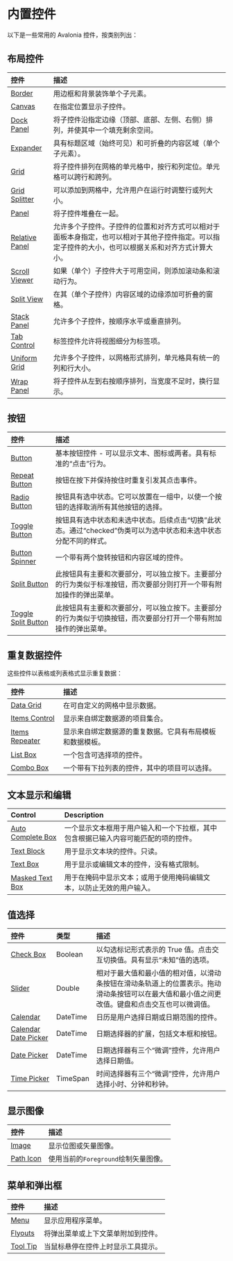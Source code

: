 # 内置控件

以下是一些常用的 Avalonia 控件，按类别列出：

## 布局控件

| 控件                                                                             | 描述                                                                        |
|:-------------------------------------------------------------------------------|:--------------------------------------------------------------------------|
| [Border](../../../reference/controls/detailed-reference/border.md)             | 用边框和背景装饰单个子元素。                                                            |
| [Canvas](../../../reference/controls/canvas.md)                                | 在指定位置显示子控件。                                                               |
| [Dock Panel](../../../reference/controls/dockpanel.md)                         | 将子控件沿指定边缘（顶部、底部、左侧、右侧）排列，并使其中一个填充剩余空间。                                    |
| [Expander](../../../reference/controls/expander.md)                            | 具有标题区域（始终可见）和可折叠的内容区域（单个子元素）。                                             |
| [Grid](../../../reference/controls/grid.md)                                    | 将子控件排列在网格的单元格中，按行和列定位。单元格可以跨行和跨列。                                         |
| [Grid Splitter](../../../reference/controls/gridsplitter.md)                   | 可以添加到网格中，允许用户在运行时调整行或列大小。                                                 |
| [Panel](../../../reference/controls/panel.md)                                  | 将子控件堆叠在一起。                                                                |
| [Relative Panel](../../../reference/controls/relativepanel.md)                 | 允许多个子控件。子控件的位置和对齐方式可以相对于面板本身指定，也可以相对于其他子控件指定。可以指定子控件的大小，也可以根据关系和对齐方式计算大小。 |
| [Scroll Viewer](../../../reference/controls/scrollviewer.md)                   | 如果（单个）子控件大于可用空间，则添加滚动条和滚动行为。                                              |
| [Split View](../../../reference/controls/splitview.md)                         | 在其（单个子控件）内容区域的边缘添加可折叠的窗格。                                                 |
| [Stack Panel](../../../reference/controls/stackpanel.md)                       | 允许多个子控件，按顺序水平或垂直排列。                                                       |
| [Tab Control](../../../reference/controls/detailed-reference/tabcontrol.md)    | 标签控件允许将视图细分为标签项。                                                          |
| [Uniform Grid](../../../reference/controls/detailed-reference/uniform-grid.md) | 允许多个子控件，以网格形式排列，单元格具有统一的列和行大小。                                            |
| [Wrap Panel](../../../reference/controls/detailed-reference/wrappanel.md)      | 将子控件从左到右按顺序排列，当宽度不足时，换行显示。                                                |

## 按钮

| 控件                                                                                         | 描述                                                                                                                                                                                                           |
|:-------------------------------------------------------------------------------------------|:-------------------------------------------------------------------------------------------------------------------------------------------------------------------------------------------------------------|
| [Button](../../../reference/controls/buttons/button.md)                                    | 基本按钮控件 - 可以显示文本、图标或两者。具有标准的“点击”行为。                                                                                                                 |
| [Repeat Button](../../../reference/controls/buttons/repeatbutton.md)                       | 按钮在按下并保持按住时重复引发其点击事件。                                                                                                                                 |
| [Radio Button](../../../reference/controls/buttons/radiobutton.md)                         | 按钮具有选中状态。它可以放置在一组中，以使一个按钮的选择取消所有其他按钮的选择。                                                                       |
| [Toggle Button](../../../reference/controls/detailed-reference/togglesplitbutton.md)       | 按钮具有选中状态和未选中状态。后续点击“切换”此状态。通过“checked”伪类可以为选中状态和未选中状态分配不同的样式。   |
| [Button Spinner](../../../reference/controls/buttons/buttonspinner.md)                     | 一个带有两个旋转按钮和内容区域的控件。                                                                                                                                                          |
| [Split Button](../../../reference/controls/buttons/splitbutton.md)                         | 此按钮具有主要和次要部分，可以独立按下。主要部分的行为类似于标准按钮，而次要部分则打开一个带有附加操作的弹出菜单。 |
| [Toggle Split Button](../../../reference/controls/detailed-reference/togglesplitbutton.md) | 此按钮具有主要和次要部分，可以独立按下。主要部分的行为类似于切换按钮，而次要部分打开一个带有附加操作的弹出菜单。   |

## 重复数据控件

这些控件以表格或列表格式显示重复数据：

| 控件                                                             | 描述                           |
|:---------------------------------------------------------------|:-----------------------------|
| [Data Grid](../../../reference/controls/datagrid)              | 在可自定义的网格中显示数据。               |
| [Items Control](../../../reference/controls/itemscontrol.md)   | 	显示来自绑定数据源的项目集合。             |
| [Items Repeater](../../../reference/controls/itemsrepeater.md) | 显示来自绑定数据源的重复数据。它具有布局模板和数据模板。 |
| [List Box](../../../reference/controls/listbox.md)             | 一个包含可选择项的控件。                 |
| [Combo Box](../../../reference/controls/combobox.md)           | 一个带有下拉列表的控件，其中的项目可以选择。       |

## 文本显示和编辑

| Control                                                                   | Description                               |
|:--------------------------------------------------------------------------|:------------------------------------------|
| [Auto Complete Box](../../../reference/controls/autocompletebox.md)       | 一个显示文本框用于用户输入和一个下拉框，其中包含根据已输入内容可能匹配的项的控件。 |
| [Text Block](../../../reference/controls/detailed-reference/textblock.md) | 用于显示文本块的控件。只读。                            |
| [Text Box](../../../reference/controls/detailed-reference/textbox.md)     | 用于显示或编辑文本的控件，没有格式限制。                      |
| [Masked Text Box](../../../reference/controls/maskedtextbox.md)           | 用于在掩码中显示文本；或用于使用掩码编辑文本，以防止无效的用户输入。        |

## 值选择

| 控件                                                                                                      | 类型       | 描述                                                                      |
|:--------------------------------------------------------------------------------------------------------|:---------|:------------------------------------------------------------------------|
| [Check Box](../../../reference/controls/checkbox.md)                                                    | Boolean  | 以勾选标记形式表示的 True 值。点击交互切换值。具有显示“未知”值的选项。                                 |
| [Slider](../../../reference/controls/slider.md)                                                         | Double   | 相对于最大值和最小值的相对值，以滑动条按钮在滑动条轨道上的位置表示。拖动滑动条按钮可以在最大值和最小值之间更改值。键盘和点击交互也可以微调值。 |
| [Calendar](../../../reference/controls/detailed-reference/calendar)                                     | DateTime | 日历是用户选择日期或日期范围的控件。                                                      |
| [Calendar Date Picker](../../../reference/controls/detailed-reference/calendar/calendar-date-picker.md) | DateTime | 日期选择器的扩展，包括文本框和按钮。                                                      |
| [Date Picker](../../../reference/controls/datepicker.md)                                                | DateTime | 日期选择器有三个“微调”控件，允许用户选择日期值。                                               |
| [Time Picker](../../../reference/controls/detailed-reference/timepicker.md)                             | TimeSpan | 时间选择器有三个“微调”控件，允许用户选择小时、分钟和秒钟。                                          |

## 显示图像

| 控件                                                                       | 描述                       |
|:-------------------------------------------------------------------------|:-------------------------|
| [Image](../../../reference/controls/image.md)                            | 显示位图或矢量图像。               |
| [Path Icon](../../../reference/controls/detailed-reference/path-icon.md) | 使用当前的`Foreground`绘制矢量图像。 |

## 菜单和弹出框

| 控件                                                                    | 描述                |
|:----------------------------------------------------------------------|:------------------|
| [Menu](../../../reference/controls/menu.md)                           | 显示应用程序菜单。         |
| [Flyouts](../../../reference/controls/flyouts.md)                     | 将弹出菜单或上下文菜单附加到控件。 |
| [Tool Tip](../../../reference/controls/detailed-reference/tooltip.md) | 当鼠标悬停在控件上时显示工具提示。 |
